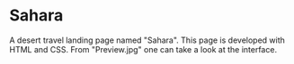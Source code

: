 # Sahara
A desert travel landing page named "Sahara". This page is developed with HTML and CSS. From "Preview.jpg" one can take a look at the interface.

